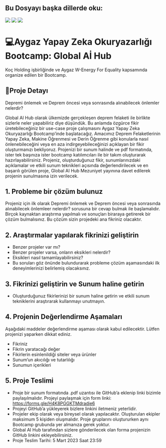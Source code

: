 ## Bu Dosyayı başka dillerde oku:
<a href="README.en.md"><img src="https://img.shields.io/badge/-ENGLISH-red?style=for-the-badge"></a>
<a href="README.md"><img src="https://img.shields.io/badge/-T%C3%9CRK%C3%87E-red?style=for-the-badge"></a>
<a href="README.az.md"><img src="https://img.shields.io/badge/-AZ%C6%8FRBAYCANCA-red?style=for-the-badge"></a>

# 💻Aygaz Yapay Zeka Okuryazarlığı Bootcamp: Global Aİ Hub

Koç Holding işbirliğinde ve Aygaz W-Energy For Equality kapsamında organize edilen bir Bootcamp.

## 🧩Proje Detayı


Depremi önlemek ve Deprem öncesi veya sonrasında alınabilecek önlemler nelerdir?

Global AI Hub olarak ülkemizde gerçekleşen deprem felaketi ile birlikte sizlerle neler yapabiliriz diye düşündük. Bu anlamda özgürce fikir üretebileceğiniz bir use-case proje çalışmasını Aygaz Yapay Zeka Okuryazarlığı Bootcamp’inde başlatacağız. Amacımız Deprem Felaketlerinin Yapay Zeka, Makine Öğrenmesi ve Derin Öğrenme gibi konularla nasıl önlenebileceğini veya en aza indirgeyebileceğinizi açıklayan bir fikir oluşturmanızı bekliyoruz. Projenizi bir sunum halinde ve pdf formatında, ister tek başınıza ister bootcamp katılımcıları ile bir takım oluşturarak hazırlayabilirsiniz. Projeniz, oluşturduğunuz fikir, sunumlarınızdaki açıklamalar ve etkili sunum teknikleri açısında değerlendirilecek ve en başarılı görülen proje, Global AI Hub Mezuniyet yayınına davet edilerek projenin sunulmasına izin verilecek. 

## 1. Probleme bir çözüm bulunuz
Projeniz için ilk olarak Depremi önlemek ve Deprem öncesi veya sonrasında alınabilecek önlemleer nelerdir? sorusuna bir cevap bulmak ile başlamalıdır. 
Birçok kaynaktan araştırma yapılmalı ve sonuçları biraraya getirerek bir çözüm bulmalısınız. Bu çözüm sizin projedeki ana fikriniz olacaktır.

## 2. Araştırmalar yapılarak fikrinizi geliştirin
- Benzer projeler var mı?
- Benzer projeler varsa, onların eksikleri nelerdir?
- Eksikleri nasıl tamamlayabilirsiniz?
- Bu soruları göz önünde bulundurarak probleme çözüm aşamasındaki ilk deneyimlerinizi belirlemiş olacaksınız.

## 3. Fikrinizi geliştirin ve Sunum haline getirin
- Oluşturduğunuz fikirlerinizi bir sunum haline getirin ve etkili sunum tekniklerini araştırarak kullanmayı unutmayın.

## 4. Projenin Değerlendirme Aşamaları
Aşağıdaki maddeler değerlendirme aşaması olarak kabul edilecektir. Lütfen projenizi yaparken dikkat ediniz.
- Fikriniz 
- Fikrin yaratacağı değer
- Fikirlerin esinlenildiği siteler veya ürünler
- Sunum’un akıcılığı ve tutarlılığı
- Sunumun içerikleri

## 5. Proje Teslimi

- Proje bir sunum formatında .pdf uzantısı ile GitHub’a eklenip linki bizimle paylaşılmalıdır. Projeyi paylaşmak için form linki: https://forms.gle/H4K8PGGKTMdradje6
- Projeyi GitHub’a yükleyerek bizlere linkini iletmeniz yeterlidir.
- Projeler ekip olarak veya bireysel olarak yapılacaktır. Oluşturulan ekipler maksimum 5 kişiden oluşmalıdır. Proje gruplarını oluştururken aynı Bootcamp grubunda yer almanıza gerek yoktur.
- Global AI Hub tarafından sizlere gönderilecek olan forma projenizin GitHub linkini ekleyebilirsiniz.
- Proje Teslim Tarihi: 5 Mart 2023 Saat 23:59



